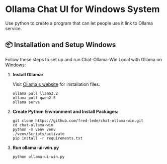 # Ollama Chat UI for Windows System
Use python to create a program that can let people use it link to Ollama service.

## 📦 Installation and Setup Windows

Follow these steps to set up and run Chat-Ollama-Win Local with Ollama on Windows:

1. **Install Ollama:**

    Visit [Ollama's website](https://ollama.com/) for installation files.

    ```pwsh
    ollama pull llama3.2
    ollama pull qwen2.5
    ollama serve
    ```

2. **Create Python Environment and Install Packages:**
    ```pwsh
    git clone https://github.com/fred-lede/chat-ollama-win.git
    cd chat-ollama-win
    python -m venv venv
    ./venv/Scripts/activate
    pip install -r requirements.txt
    ```    
3. **Run ollama-ui-win.py**
    ```pwsh
    python ollama-ui-win.py
    ```                
